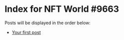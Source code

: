 # Index for NFT World #9663
Posts will be displayed in the order below:

- [Your first post](./001-first.md)

